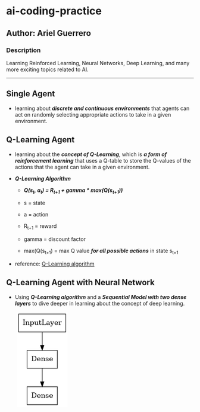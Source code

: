 # ai-coding-practice

## Author: Ariel Guerrero

### Description

Learning Reinforced Learning, Neural Networks, Deep Learning, and many more exciting topics related to AI.

___

## Single Agent

* learning about ***discrete and continuous environments*** that agents can act on
randomly selecting appropriate actions to take in a given environment.

## Q-Learning Agent

* learning about the ***concept of Q-Learning***, which is ***a form of reinforcement learning***
that uses a Q-table to store the Q-values of the actions that the agent can take
in a given environment.

* ***Q-Learning Algorithm***
  * ***Q(s<sub>t</sub>, a<sub>t</sub>) = R<sub>t+1</sub> + gamma * max(Q(s<sub>t+1</sub>))***

  * s = state
  * a = action
  * R<sub>t+1</sub> = reward
  * gamma = discount factor
  * max(Q(s<sub>t+1</sub>) = max Q value ***for all possible actions*** in state s<sub>t+1</sub>

* reference: [Q-Learning algorithm](https://en.wikipedia.org/wiki/Q-learning)

## Q-Learning Agent with Neural Network

* Using ***Q-Learning algorithm*** and a ***Sequential Model with two dense layers*** to
dive deeper in learning about the concept of deep learning.

&emsp;&emsp;![Model for Deeplearning](./model.png)
